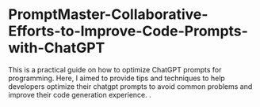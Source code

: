 # PromptMaster-Collaborative-Efforts-to-Improve-Code-Prompts-with-ChatGPT
This is a practical guide on how to optimize  ChatGPT prompts for programming. Here, I aimed to provide tips and techniques to help developers optimize their chatgpt prompts to avoid common problems and improve their code generation experience. .
